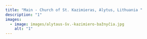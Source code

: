 ```yaml
---
title: "Main - Church of St. Kazimieras, Alytus, Lithuania "
description: "1"
images:
  - image: images/alytaus-šv.-kazimiero-bažnyčia.jpg
    alt: "1"
---
```

